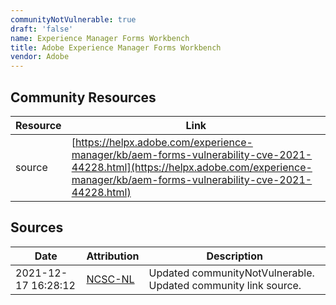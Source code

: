 ```yaml
---
communityNotVulnerable: true
draft: 'false'
name: Experience Manager Forms Workbench
title: Adobe Experience Manager Forms Workbench
vendor: Adobe
---
```



## Community Resources
| Resource | Link |
| --- | --- |
| source | [https://helpx.adobe.com/experience-manager/kb/aem-forms-vulnerability-cve-2021-44228.html](https://helpx.adobe.com/experience-manager/kb/aem-forms-vulnerability-cve-2021-44228.html) |


## Sources
| Date | Attribution | Description |
| --- | --- | --- |
| 2021-12-17 16:28:12 | [NCSC-NL](https://github.com/NCSC-NL/log4shell/blob/main/software/README.md) | Updated communityNotVulnerable. Updated community link source.  |
